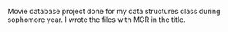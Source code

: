 Movie database project done for my data structures class during sophomore year. I wrote the files with MGR in the title.
